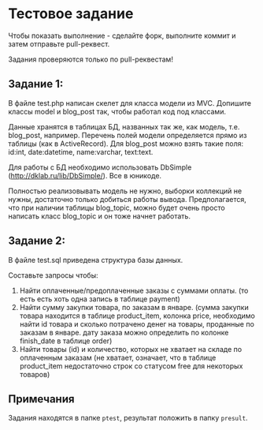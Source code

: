 # Тестовое задание
Чтобы показать выполнение - сделайте форк, выполните коммит и затем отправьте pull-реквест.

Задания проверяются только по pull-реквестам!

## Задание 1: 

В файле test.php написан скелет для класса модели из MVC. Допишите классы model и blog_post так, чтобы работал код под классами.

Данные хранятся в таблицах БД, названных так же, как модель, т.е. blog_post, например. Перечень полей модели определяется прямо из таблицы (как в ActiveRecord). Для blog_post можно взять такие поля: id:int, date:datetime, name:varchar, text:text.

Для работы с БД необходимо  использовать DbSimple (http://dklab.ru/lib/DbSimple/).
Все в юникоде.

Полностью реализовывать модель не нужно, выборки коллекций не нужны, достаточно только добиться работы вывода.
Предполагается, что при наличии таблицы blog_topic, можно будет очень просто написать класс blog_topic и он тоже начнет работать.


## Задание 2:
В файле test.sql приведена структура базы данных.

Составьте запросы чтобы:
1.	Найти оплаченные/предоплаченные заказы с суммами оплаты. (то есть есть хоть одна запись в таблице payment)
2.	Найти сумму закупки товара, по заказам в январе. (сумма закупки товара находится в таблице product_item, колонка price, необходимо найти id товара и сколько потрачено денег на товары, проданные по заказам в январе. дату заказа можно определить по колонке finish_date в таблице order)
3.	Найти товары (id) и количество, которых не хватает на складе по оплаченным заказам (не хватает, означает, что в таблице product_item недостаточно строк со статусом free для некоторых товаров)

## Примечания
Задания находятся в папке ``ptest``, результат положить в папку ``presult``.